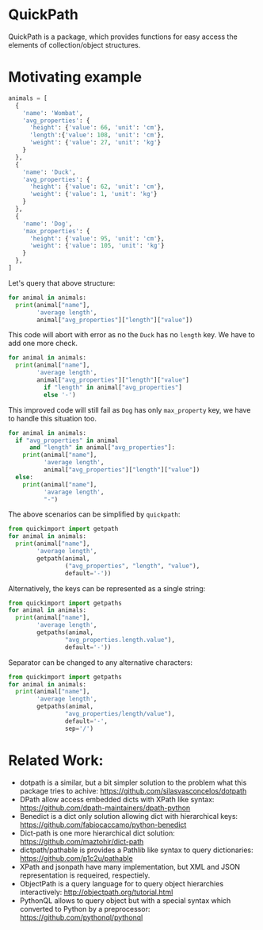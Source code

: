 # QuickPath

QuickPath is a package, which provides functions for easy access the elements of collection/object structures.


# Motivating example

```python
animals = [
  {
    'name': 'Wombat', 
    'avg_properties': {
      'height': {'value': 66, 'unit': 'cm'}, 
      'length':{'value': 108, 'unit': 'cm'},
      'weight': {'value': 27, 'unit': 'kg'}
    }
  },
  {
    'name': 'Duck', 
    'avg_properties': {
      'height': {'value': 62, 'unit': 'cm'}, 
      'weight': {'value': 1, 'unit': 'kg'}
    }
  },
  {
    'name': 'Dog', 
    'max_properties': {
      'height': {'value': 95, 'unit': 'cm'}, 
      'weight': {'value': 105, 'unit': 'kg'}
    }
  },
]
```

Let's query that above structure:

```python
for animal in animals:
  print(animal["name"], 
        'average length', 
        animal["avg_properties"]["length"]["value"])
```

This code will abort with error as no the `Duck` has no `length` key. We have to add one more check.

```python
for animal in animals:
  print(animal["name"], 
        'average length', 
        animal["avg_properties"]["length"]["value"] 
          if "length" in animal["avg_properties"] 
          else '-')
```

This improved code will still fail as `Dog` has only `max_property` key, we have to handle this situation too.

```python
for animal in animals:
  if "avg_properties" in animal 
      and "length" in animal["avg_properties"]:
    print(animal["name"], 
          'average length', 
          animal["avg_properties"]["length"]["value"])
  else:
    print(animal["name"], 
          'avarage length', 
          "-")
```

The above scenarios can be simplified by `quickpath`:

```python
from quickimport import getpath
for animal in animals:
  print(animal["name"], 
        'average length', 
        getpath(animal, 
                ("avg_properties", "length", "value"), 
                default='-'))
```

Alternatively, the keys can be represented as a single string:

```python
from quickimport import getpaths
for animal in animals:
  print(animal["name"], 
        'average length', 
        getpaths(animal, 
                "avg_properties.length.value"), 
                default='-'))
```

Separator can be changed to any alternative characters:

```python
from quickimport import getpaths
for animal in animals:
  print(animal["name"], 
        'average length', 
        getpaths(animal, 
                "avg_properties/length/value"), 
                default='-', 
                sep='/')
```


# Related Work:
- dotpath is a similar, but a bit simpler solution to the problem what this package tries to achive: https://github.com/silasvasconcelos/dotpath
- DPath allow access embedded dicts with XPath like syntax: https://github.com/dpath-maintainers/dpath-python
- Benedict is a dict only solution allowing dict with hierarchical keys: https://github.com/fabiocaccamo/python-benedict
- Dict-path is one more hierarchical dict solution: https://github.com/maztohir/dict-path
- dictpath/pathable is provides a Pathlib like syntax to query dictionaries: https://github.com/p1c2u/pathable
- XPath and jsonpath have many implementation, but XML and JSON representation is requeired, respectiely.
- ObjectPath is a query language for to query object hierarchies interactively: http://objectpath.org/tutorial.html
- PythonQL allows to query object but with a special syntax which converted to Python by a preprocessor: https://github.com/pythonql/pythonql
